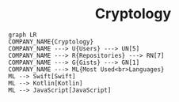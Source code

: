 <h1 align="center">Cryptology</h1>

```mermaid
graph LR
COMPANY_NAME{Cryptology}
COMPANY_NAME ---> U{Users} ---> UN[5]
COMPANY_NAME ---> R{Repositories} ---> RN[7]
COMPANY_NAME ---> G{Gists} ---> GN[1]
COMPANY_NAME ---> ML{Most Used<br>Languages}
ML --> Swift[Swift]
ML --> Kotlin[Kotlin]
ML --> JavaScript[JavaScript]
```
